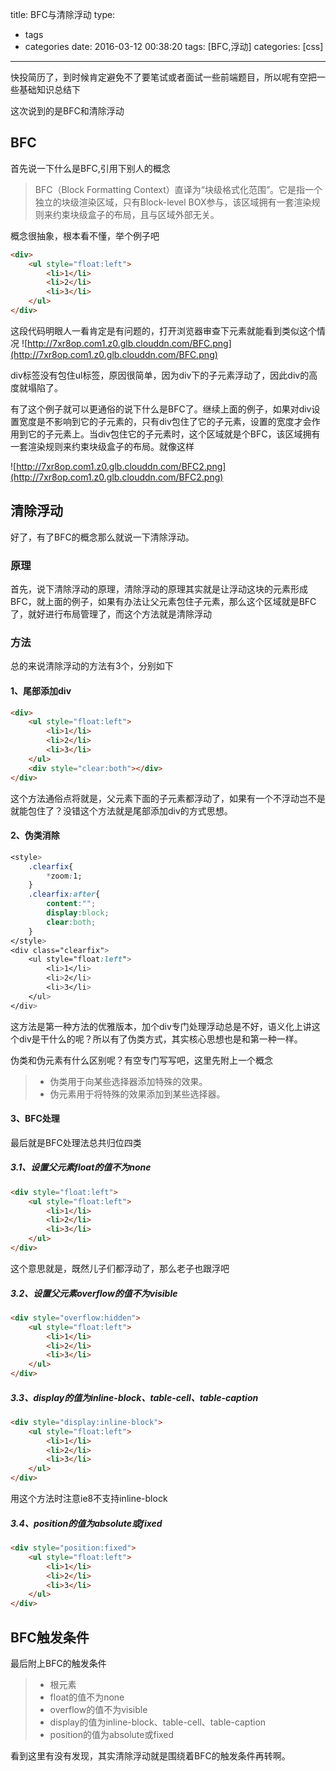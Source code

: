 title: BFC与清除浮动
type:
  - tags
  - categories
date: 2016-03-12 00:38:20
tags: [BFC,浮动]
categories: [css]
---
快投简历了，到时候肯定避免不了要笔试或者面试一些前端题目，所以呢有空把一些基础知识总结下

这次说到的是BFC和清除浮动

## BFC
首先说一下什么是BFC,引用下别人的概念
> BFC（Block Formatting Context）直译为“块级格式化范围”。它是指一个独立的块级渲染区域，只有Block-level BOX参与，该区域拥有一套渲染规则来约束块级盒子的布局，且与区域外部无关。

概念很抽象，根本看不懂，举个例子吧
```html
<div>
    <ul style="float:left">
        <li>1</li>
        <li>2</li>
        <li>3</li>
    </ul>
</div>
```
这段代码明眼人一看肯定是有问题的，打开浏览器审查下元素就能看到类似这个情况
![http://7xr8op.com1.z0.glb.clouddn.com/BFC.png](http://7xr8op.com1.z0.glb.clouddn.com/BFC.png)

div标签没有包住ul标签，原因很简单，因为div下的子元素浮动了，因此div的高度就塌陷了。

有了这个例子就可以更通俗的说下什么是BFC了。继续上面的例子，如果对div设置宽度是不影响到它的子元素的，只有div包住了它的子元素，设置的宽度才会作用到它的子元素上。当div包住它的子元素时，这个区域就是个BFC，该区域拥有一套渲染规则来约束块级盒子的布局。就像这样

![http://7xr8op.com1.z0.glb.clouddn.com/BFC2.png](http://7xr8op.com1.z0.glb.clouddn.com/BFC2.png)

## 清除浮动
好了，有了BFC的概念那么就说一下清除浮动。
### 原理
首先，说下清除浮动的原理，清除浮动的原理其实就是让浮动这块的元素形成BFC，就上面的例子，如果有办法让父元素包住子元素，那么这个区域就是BFC了，就好进行布局管理了，而这个方法就是清除浮动

### 方法
总的来说清除浮动的方法有3个，分别如下
#### 1、尾部添加div
```html
<div>
    <ul style="float:left">
        <li>1</li>
        <li>2</li>
        <li>3</li>
    </ul>
    <div style="clear:both"></div>
</div>
```
这个方法通俗点将就是，父元素下面的子元素都浮动了，如果有一个不浮动岂不是就能包住了？没错这个方法就是尾部添加div的方式思想。

#### 2、伪类消除

```css
<style>
    .clearfix{
        *zoom:1;
    }
    .clearfix:after{
        content:"";
        display:block;
        clear:both;
    }
</style>
<div class="clearfix">
    <ul style="float:left">
        <li>1</li>
        <li>2</li>
        <li>3</li>
    </ul>
</div>
```
这方法是第一种方法的优雅版本，加个div专门处理浮动总是不好，语义化上讲这个div是干什么的呢？所以有了伪类方式，其实核心思想也是和第一种一样。

伪类和伪元素有什么区别呢？有空专门写写吧，这里先附上一个概念
> * 伪类用于向某些选择器添加特殊的效果。
> * 伪元素用于将特殊的效果添加到某些选择器。

#### 3、BFC处理
最后就是BFC处理法总共归位四类
##### 3.1、设置父元素float的值不为none
```html
<div style="float:left">
    <ul style="float:left">
        <li>1</li>
        <li>2</li>
        <li>3</li>
    </ul>
</div>
```
这个意思就是，既然儿子们都浮动了，那么老子也跟浮吧

##### 3.2、设置父元素overflow的值不为visible
```html
<div style="overflow:hidden">
    <ul style="float:left">
        <li>1</li>
        <li>2</li>
        <li>3</li>
    </ul>
</div>
```
##### 3.3、display的值为inline-block、table-cell、table-caption
```html
<div style="display:inline-block">
    <ul style="float:left">
        <li>1</li>
        <li>2</li>
        <li>3</li>
    </ul>
</div>
```
用这个方法时注意ie8不支持inline-block
##### 3.4、position的值为absolute或fixed
```html
<div style="position:fixed">
    <ul style="float:left">
        <li>1</li>
        <li>2</li>
        <li>3</li>
    </ul>
</div>
```
## BFC触发条件
最后附上BFC的触发条件

> * 根元素
> * float的值不为none
> * overflow的值不为visible
> * display的值为inline-block、table-cell、table-caption
> * position的值为absolute或fixed

看到这里有没有发现，其实清除浮动就是围绕着BFC的触发条件再转啊。

